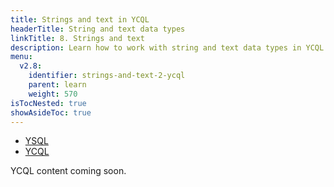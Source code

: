 ```yaml
---
title: Strings and text in YCQL
headerTitle: String and text data types
linkTitle: 8. Strings and text
description: Learn how to work with string and text data types in YCQL.
menu:
  v2.8:
    identifier: strings-and-text-2-ycql
    parent: learn
    weight: 570
isTocNested: true
showAsideToc: true
---
```


<ul class="nav nav-tabs-alt nav-tabs-yb">

  <li >
    <a href="/latest/develop/learn/strings-and-text-ysql" class="nav-link">
      <i class="icon-postgres" aria-hidden="true"></i>
      YSQL
    </a>
  </li>

  <li >
    <a href="/latest/develop/learn/strings-and-text-ycql" class="nav-link active">
      <i class="icon-cassandra" aria-hidden="true"></i>
      YCQL
    </a>
  </li>

</ul>

YCQL content coming soon.
